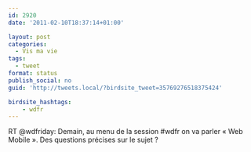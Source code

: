 ```yaml
---
id: 2920
date: '2011-02-10T18:37:14+01:00'

layout: post
categories:
  - Vis ma vie
tags:
  - tweet
format: status
publish_social: no
guid: 'http://tweets.local/?birdsite_tweet=35769276518375424'

birdsite_hashtags:
    - wdfr
---
```


RT @wdfriday: Demain, au menu de la session #wdfr on va parler « Web Mobile ». Des questions précises sur le sujet ?